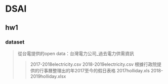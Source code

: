 # DSAI
## hw1

### dataset
>從台電提供的open data：台灣電力公司_過去電力供需資訊
>>2017-2018electricity.csv
>>2018-2019electricity.csv
>根據行政院提供的行事曆整理出的年2017至今的假日表格
>>2017holliday.xls
>>2018-2019holliday.xlsx

